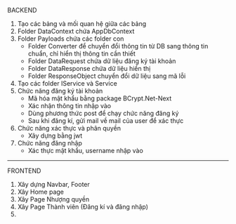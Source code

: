 BACKEND
1. Tạo các bảng và mối quan hệ giữa các bảng
2. Folder DataContext chứa AppDbContext
3. Folder Payloads chứa các folder con
   - Folder Converter để chuyển đổi thông tin từ DB sang thông tin chuẩn, chỉ hiển thị thông tin cần thiết
   - Folder DataRequest chứa dữ liệu đăng ký tài khoản
   - Folder DataResponse chứa dữ liệu hiển thị
   - Folder ResponseObject chuyển đổi dữ liệu sang mã lỗi
4. Tạo các folder IService và Service
5. Chức năng đăng ký tài khoản
   - Mã hóa mật khẩu bằng package BCrypt.Net-Next
   - Xác nhận thông tin nhập vào
   - Dùng phương thức post để chạy chức năng đăng ký
   - Sau khi đăng kí, gửi mail về mail của user để xác thực
6. Chức năng xác thực và phân quyền
   - Xây dựng bằng jwt
7. Chức năng đăng nhập
   - Xác thực mật khẩu, username nhập vào
------------------------------------------------------------------------------------------------------------
FRONTEND
1. Xây dựng Navbar, Footer
2. Xây Home page
3. Xây Page Nhượng quyền
4. Xây Page Thành viên (Đăng kí và đăng nhập)
5. 
